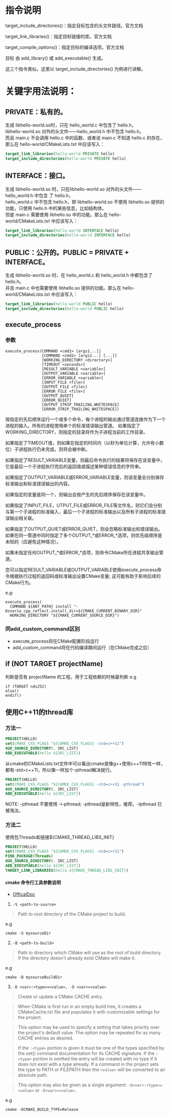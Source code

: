 # 指令说明
target_include_directories()：指定目标包含的头文件路径。官方文档

target_link_libraries()：指定目标链接的库。官方文档

target_compile_options()：指定目标的编译选项。官方文档

目标 由 add_library() 或 add_executable() 生成。

这三个指令类似，这里以 target_include_directories() 为例进行讲解。

# 关键字用法说明：

## PRIVATE：私有的。
生成 libhello-world.so时，只在 hello_world.c 中包含了 hello.h，  
libhello-world.so 对外的头文件——hello_world.h 中不包含 hello.h。  
而且 main.c 不会调用 hello.c 中的函数，或者说 main.c 不知道 hello.c 的存在，  
那么在 hello-world/CMakeLists.txt 中应该写入：
```cmake
target_link_libraries(hello-world PRIVATE hello)
target_include_directories(hello-world PRIVATE hello)
```

## INTERFACE：接口。
生成 libhello-world.so 时，只在libhello-world.so 对外的头文件——hello_world.h 中包含 了 hello.h，  
hello_world.c 中不包含 hello.h，即 libhello-world.so 不使用 libhello.so 提供的功能，只使用 hello.h 中的某些信息，比如结构体。  
但是 main.c 需要使用 libhello.so 中的功能。那么在 hello-world/CMakeLists.txt 中应该写入：
```cmake
target_link_libraries(hello-world INTERFACE hello)
target_include_directories(hello-world INTERFACE hello)
```

## PUBLIC：公开的。PUBLIC = PRIVATE + INTERFACE。
生成 libhello-world.so 时，在 hello_world.c 和 hello_world.h 中都包含了 hello.h。  
并且 main.c 中也需要使用 libhello.so 提供的功能。那么在 hello-world/CMakeLists.txt 中应该写入：
```cmake
target_link_libraries(hello-world PUBLIC hello)
target_include_directories(hello-world PUBLIC hello)
```

## execute_process
### 参数
```
execute_process(COMMAND <cmd1> [args1...]]
                [COMMAND <cmd2> [args2...] [...]]
                [WORKING_DIRECTORY <directory>]
                [TIMEOUT <seconds>]
                [RESULT_VARIABLE <variable>]
                [OUTPUT_VARIABLE <variable>]
                [ERROR_VARIABLE <variable>]
                [INPUT_FILE <file>]
                [OUTPUT_FILE <file>]
                [ERROR_FILE <file>]
                [OUTPUT_QUIET]
                [ERROR_QUIET]
                [OUTPUT_STRIP_TRAILING_WHITESPACE]
                [ERROR_STRIP_TRAILING_WHITESPACE])
```
按指定的先后顺序运行一个或多个命令，每个进程的输出通过管道连接作为下一个进程的输入。所有的进程使用单个的标准错误输出管道。
如果指定了WORKING_DIRECTORY，则指定的目录将作为子进程当前的工作目录。

如果指定了TIMEOUT值，则如果在指定的时间内（以秒为单位计算，允许有小数位）子进程执行仍未完成，则将会被中断。

如果指定了RESULT_VARIABLE变量，则最后命令执行的结果将保存在该变量中，它是最后一个子进程执行完后的返回值或描述某种错误信息的字符串。

如果指定了OUTPUT_VARIABLE或ERROR_VARIABLE变量，则该变量会分别保存标准输出和标准错误输出的内容。

如果指定的变量是同一个，则输出会按产生的先后顺序保存在该变量中。

如果指定了INPUT_FILE，UTPUT_FILE或ERROR_FILE等文件名，则它们会分别与第一个子进程的标准输入，最后一个子进程的标准输出以及所有子进程的标准错误输出相关联。

如果指定了OUTPUT_QUIET或ERROR_QUIET，则会忽略标准输出和错误输出。如果在同一管道中同时指定了多个OUTPUT_*或ERROR_*选项，则优先级顺序是未知的（应避免这种情况）。

如果未指定任何OUTPUT_*或ERROR_*选项，则命令CMake所在进程共享输出管道。

您可以指定RESULT_VARIABLE或OUTPUT_VARIABLE使用execute_process命令根据执行过程的返回码或标准输出设置CMake变量; 这可能有助于影响后续的CMake行为。

e.g:
```
execute_process(
  COMMAND ${ANT_PATH} install "-Dzserio_cpp_reflect.install_dir=${CMAKE_CURRENT_BINARY_DIR}"
  WORKING_DIRECTORY "${CMAKE_CURRENT_SOURCE_DIR}")
```

### 同add_custom_command区别
- execute_process将在CMake配置阶段运行
- add_custom_command将在代码编译期间运行（在CMake完成之后）


## if (NOT TARGET projectName)
判断是否有 projectName 的工程，用于工程依赖的时候最判断
e.g
```
if (TARGET nds252)
else()
endif()
```
## 使用C++11的thread库
### 方法一
```cmake
PROJECT(HELLO)
set(CMAKE_CXX_FLAGS "${CAMKE_CXX_FLAGS} -std=c++11")
AUX_SOURCE_DIRECTORY(. SRC_LIST)
ADD_EXECUTABLE(hello ${SRC_LIST})
```
从cmake的CMakeLists.txt文件中可以看出cmake是像g++使用c++11特性一样，都有-std=c++11，所以像一样加个-pthread解决就行。

```cmake
PROJECT(HELLO)
set(CMAKE_CXX_FLAGS "${CAMKE_CXX_FLAGS} -std=c++11 -pthread")
AUX_SOURCE_DIRECTORY(. SRC_LIST)
ADD_EXECUTABLE(hello ${SRC_LIST})
```
NOTE: -pthread 不要使用 -l-pthread; -pthread是新特性，推荐。-lpthread 已被淘汰。

### 方法二
使用包Threads和链接${CMAKE_THREAD_LIBS_INIT}
```cmake
PROJECT(HELLO)
set(CMAKE_CXX_FLAGS "${CAMKE_CXX_FLAGS} -std=c++11")
FIND_PACKAGE(Threads)
AUX_SOURCE_DIRECTORY(. SRC_LIST)
ADD_EXECUTABLE(hello ${SRC_LIST})
TARGET_LINK_LIBRARIES(hello ${CMAKE_THREAD_LIBS_INIT})
```

#### cmake 命令行工具参数说明
- [OfficalDoc](https://cmake.org/cmake/help/latest/manual/cmake.1.html)
1. `-S <path-to-source>`
> Path to root directory of the CMake project to build.

e.g
```
cmake -S mysourceDir
```

2. `-B <path-to-build>`
> Path to directory which CMake will use as the root of build directory.
> If the directory doesn't already exist CMake will make it.

e.g
```
cmake -B mysourceBuildDir
```

3. `-D <var>:<type>=<value>, -D <var>=<value>`
>Create or update a CMake CACHE entry.

> When CMake is first run in an empty build tree, 
> it creates a CMakeCache.txt file and populates it with customizable settings for the project. 

> This option may be used to specify a setting that takes priority over the project's default value. 
> The option may be repeated for as many CACHE entries as desired.

> If the `:<type>` portion is given it must be one of the types specified by the set() command documentation for its CACHE signature. 
> If the `:<type>` portion is omitted the entry will be created with no type if it does not exist with a type already. 
> If a command in the project sets the type to PATH or FILEPATH then the `<value>` will be converted to an absolute path.

> This option may also be given as a single argument: `-D<var>:<type>=<value>` or `-D<var>=<value>`.

e.g
```
cmake -DCMAKE_BUILD_TYPE=Release
```

